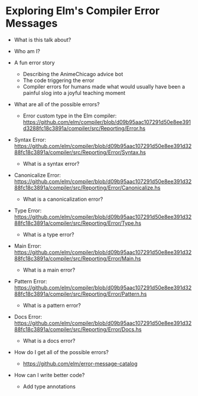 # Exploring Elm's Compiler Error Messages

- What is this talk about?
- Who am I?
- A fun error story
    - Describing the AnimeChicago advice bot
    - The code triggering the error
    - Compiler errors for humans made what would usually have been a painful slog into a joyful teaching moment

- What are all of the possible errors?
    - Error custom type in the Elm compiler: https://github.com/elm/compiler/blob/d09b95aac107291d50e8ee391d3288fc18c3891a/compiler/src/Reporting/Error.hs

- Syntax Error: https://github.com/elm/compiler/blob/d09b95aac107291d50e8ee391d3288fc18c3891a/compiler/src/Reporting/Error/Syntax.hs
    - What is a syntax error?

- Canonicalize Error: https://github.com/elm/compiler/blob/d09b95aac107291d50e8ee391d3288fc18c3891a/compiler/src/Reporting/Error/Canonicalize.hs
    - What is a canonicalization error?

- Type Error: https://github.com/elm/compiler/blob/d09b95aac107291d50e8ee391d3288fc18c3891a/compiler/src/Reporting/Error/Type.hs
    - What is a type error?

- Main Error: https://github.com/elm/compiler/blob/d09b95aac107291d50e8ee391d3288fc18c3891a/compiler/src/Reporting/Error/Main.hs
    - What is a main error?

- Pattern Error: https://github.com/elm/compiler/blob/d09b95aac107291d50e8ee391d3288fc18c3891a/compiler/src/Reporting/Error/Pattern.hs
    - What is a pattern error?

- Docs Error: https://github.com/elm/compiler/blob/d09b95aac107291d50e8ee391d3288fc18c3891a/compiler/src/Reporting/Error/Docs.hs
    - What is a docs error?

- How do I get all of the possible errors?
    - https://github.com/elm/error-message-catalog

- How can I write better code?
    - Add type annotations